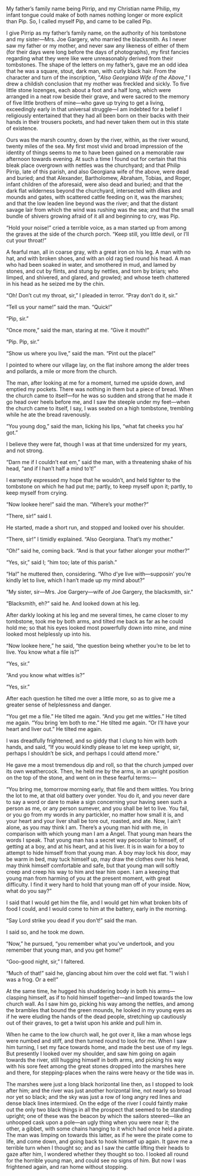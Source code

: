 My father’s family name being Pirrip, and my Christian name Philip, my
infant tongue could make of both names nothing longer or more explicit
than Pip. So, I called myself Pip, and came to be called Pip.

I give Pirrip as my father’s family name, on the authority of his
tombstone and my sister⁠—Mrs. Joe Gargery, who married the blacksmith.
As I never saw my father or my mother, and never saw any likeness of
either of them (for their days were long before the days of
photographs), my first fancies regarding what they were like were
unreasonably derived from their tombstones. The shape of the letters on
my father’s, gave me an odd idea that he was a square, stout, dark man,
with curly black hair. From the character and turn of the inscription,
“_Also Georgiana Wife of the Above_,” I drew a childish conclusion that
my mother was freckled and sickly. To five little stone lozenges, each
about a foot and a half long, which were arranged in a neat row beside
their grave, and were sacred to the memory of five little brothers of
mine⁠—who gave up trying to get a living, exceedingly early in that
universal struggle⁠—I am indebted for a belief I religiously entertained
that they had all been born on their backs with their hands in their
trousers pockets, and had never taken them out in this state of
existence.

Ours was the marsh country, down by the river, within, as the river
wound, twenty miles of the sea. My first most vivid and broad impression
of the identity of things seems to me to have been gained on a memorable
raw afternoon towards evening. At such a time I found out for certain
that this bleak place overgrown with nettles was the churchyard; and
that Philip Pirrip, late of this parish, and also Georgiana wife of the
above, were dead and buried; and that Alexander, Bartholomew, Abraham,
Tobias, and Roger, infant children of the aforesaid, were also dead and
buried; and that the dark flat wilderness beyond the churchyard,
intersected with dikes and mounds and gates, with scattered cattle
feeding on it, was the marshes; and that the low leaden line beyond was
the river; and that the distant savage lair from which the wind was
rushing was the sea; and that the small bundle of shivers growing afraid
of it all and beginning to cry, was Pip.

“Hold your noise!” cried a terrible voice, as a man started up from
among the graves at the side of the church porch. “Keep still, you
little devil, or I’ll cut your throat!”

A fearful man, all in coarse gray, with a great iron on his leg. A man
with no hat, and with broken shoes, and with an old rag tied round his
head. A man who had been soaked in water, and smothered in mud, and
lamed by stones, and cut by flints, and stung by nettles, and torn by
briars; who limped, and shivered, and glared, and growled; and whose
teeth chattered in his head as he seized me by the chin.

“Oh! Don’t cut my throat, sir,” I pleaded in terror. “Pray don’t do it,
sir.”

“Tell us your name!” said the man. “Quick!”

“Pip, sir.”

“Once more,” said the man, staring at me. “Give it mouth!”

“Pip. Pip, sir.”

“Show us where you live,” said the man. “Pint out the place!”

I pointed to where our village lay, on the flat inshore among the alder
trees and pollards, a mile or more from the church.

The man, after looking at me for a moment, turned me upside down, and
emptied my pockets. There was nothing in them but a piece of bread. When
the church came to itself⁠—for he was so sudden and strong that he made
it go head over heels before me, and I saw the steeple under my
feet⁠—when the church came to itself, I say, I was seated on a high
tombstone, trembling while he ate the bread ravenously.

“You young dog,” said the man, licking his lips, “what fat cheeks you
ha’ got.”

I believe they were fat, though I was at that time undersized for my
years, and not strong.

“Darn me if I couldn’t eat em,” said the man, with a threatening shake
of his head, “and if I han’t half a mind to’t!”

I earnestly expressed my hope that he wouldn’t, and held tighter to the
tombstone on which he had put me; partly, to keep myself upon it;
partly, to keep myself from crying.

“Now lookee here!” said the man. “Where’s your mother?”

“There, sir!” said I.

He started, made a short run, and stopped and looked over his shoulder.

“There, sir!” I timidly explained. “Also Georgiana. That’s my mother.”

“Oh!” said he, coming back. “And is that your father alonger your
mother?”

“Yes, sir,” said I; “him too; late of this parish.”

“Ha!” he muttered then, considering. “Who d’ye live with⁠—supposin’
you’re kindly let to live, which I han’t made up my mind about?”

“My sister, sir⁠—Mrs. Joe Gargery⁠—wife of Joe Gargery, the blacksmith,
sir.”

“Blacksmith, eh?” said he. And looked down at his leg.

After darkly looking at his leg and me several times, he came closer to
my tombstone, took me by both arms, and tilted me back as far as he
could hold me; so that his eyes looked most powerfully down into mine,
and mine looked most helplessly up into his.

“Now lookee here,” he said, “the question being whether you’re to be let
to live. You know what a file is?”

“Yes, sir.”

“And you know what wittles is?”

“Yes, sir.”

After each question he tilted me over a little more, so as to give me a
greater sense of helplessness and danger.

“You get me a file.” He tilted me again. “And you get me wittles.” He
tilted me again. “You bring ’em both to me.” He tilted me again. “Or
I’ll have your heart and liver out.” He tilted me again.

I was dreadfully frightened, and so giddy that I clung to him with both
hands, and said, “If you would kindly please to let me keep upright,
sir, perhaps I shouldn’t be sick, and perhaps I could attend more.”

He gave me a most tremendous dip and roll, so that the church jumped
over its own weathercock. Then, he held me by the arms, in an upright
position on the top of the stone, and went on in these fearful terms:⁠—

“You bring me, tomorrow morning early, that file and them wittles. You
bring the lot to me, at that old battery over yonder. You do it, and you
never dare to say a word or dare to make a sign concerning your having
seen such a person as me, or any person sumever, and you shall be let to
live. You fail, or you go from my words in any partickler, no matter how
small it is, and your heart and your liver shall be tore out, roasted,
and ate. Now, I ain’t alone, as you may think I am. There’s a young man
hid with me, in comparison with which young man I am a Angel. That young
man hears the words I speak. That young man has a secret way pecooliar
to himself, of getting at a boy, and at his heart, and at his liver. It
is in wain for a boy to attempt to hide himself from that young man. A
boy may lock his door, may be warm in bed, may tuck himself up, may draw
the clothes over his head, may think himself comfortable and safe, but
that young man will softly creep and creep his way to him and tear him
open. I am a keeping that young man from harming of you at the present
moment, with great difficulty. I find it wery hard to hold that young
man off of your inside. Now, what do you say?”

I said that I would get him the file, and I would get him what broken
bits of food I could, and I would come to him at the battery, early in
the morning.

“Say Lord strike you dead if you don’t!” said the man.

I said so, and he took me down.

“Now,” he pursued, “you remember what you’ve undertook, and you remember
that young man, and you get home!”

“Goo-good night, sir,” I faltered.

“Much of that!” said he, glancing about him over the cold wet flat. “I
wish I was a frog. Or a eel!”

At the same time, he hugged his shuddering body in both his
arms⁠—clasping himself, as if to hold himself together⁠—and limped
towards the low church wall. As I saw him go, picking his way among the
nettles, and among the brambles that bound the green mounds, he looked
in my young eyes as if he were eluding the hands of the dead people,
stretching up cautiously out of their graves, to get a twist upon his
ankle and pull him in.

When he came to the low church wall, he got over it, like a man whose
legs were numbed and stiff, and then turned round to look for me. When I
saw him turning, I set my face towards home, and made the best use of my
legs. But presently I looked over my shoulder, and saw him going on
again towards the river, still hugging himself in both arms, and picking
his way with his sore feet among the great stones dropped into the
marshes here and there, for stepping-places when the rains were heavy or
the tide was in.

The marshes were just a long black horizontal line then, as I stopped to
look after him; and the river was just another horizontal line, not
nearly so broad nor yet so black; and the sky was just a row of long
angry red lines and dense black lines intermixed. On the edge of the
river I could faintly make out the only two black things in all the
prospect that seemed to be standing upright; one of these was the beacon
by which the sailors steered⁠—like an unhooped cask upon a pole⁠—an ugly
thing when you were near it; the other, a gibbet, with some chains
hanging to it which had once held a pirate. The man was limping on
towards this latter, as if he were the pirate come to life, and come
down, and going back to hook himself up again. It gave me a terrible
turn when I thought so; and as I saw the cattle lifting their heads to
gaze after him, I wondered whether they thought so too. I looked all
round for the horrible young man, and could see no signs of him. But now
I was frightened again, and ran home without stopping.
